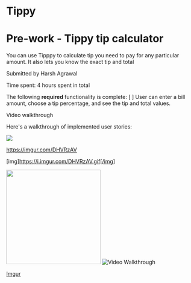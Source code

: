 # Tippy

# Pre-work - Tippy tip calculator
You can use Tipppy to calculate tip you need to pay for any particular amount.
It also lets you know the exact tip and total

Submitted by Harsh Agrawal

Time spent: 4 hours spent in total


The following **required** functionality is complete:
[ ] User can enter a bill amount, choose a tip percentage, and see the tip and total values.


Video walkthrough


Here's a walkthrough of implemented user stories:


![](EMarf2B.gif)


https://imgur.com/DHVRzAV

[img]https://i.imgur.com/DHVRzAV.gif[/img]

<img src="https://i.imgur.com/DHVRzAV.gif" width=250>

<img src='https://i.imgur.com/DHVRzAV.gif' title='Video Walkthrough' width='' alt='Video Walkthrough' />


[Imgur](https://i.imgur.com/DHVRzAV.gifv)
